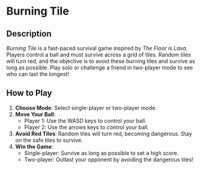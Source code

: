 # Burning Tile

## **Description**

_Burning Tile_ is a fast-paced survival game inspired by _The Floor is Lava_. Players control a ball and must survive across a grid of tiles. Random tiles will turn red, and the objective is to avoid these burning tiles and survive as long as possible. Play solo or challenge a friend in two-player mode to see who can last the longest!

## **How to Play**

1. **Choose Mode**: Select single-player or two-player mode.
2. **Move Your Ball**:
   - Player 1: Use the WASD keys to control your ball.
   - Player 2: Use the arrows keys to control your ball.
3. **Avoid Red Tiles**: Random tiles will turn red, becoming dangerous. Stay on the safe tiles to survive.
4. **Win the Game**:
   - Single-player: Survive as long as possible to set a high score.
   - Two-player: Outlast your opponent by avoiding the dangerous tiles!
